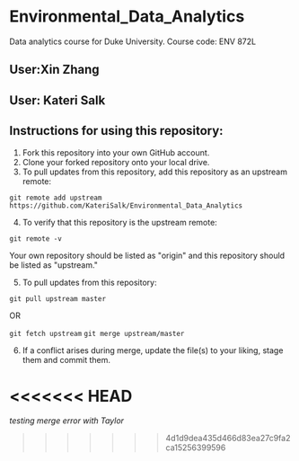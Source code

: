 # Environmental_Data_Analytics
Data analytics course for Duke University. Course code: ENV 872L

## User:Xin Zhang

## User: Kateri Salk


## Instructions for using this repository: 
1. Fork this repository into your own GitHub account. 
2. Clone your forked repository onto your local drive. 
3. To pull updates from this repository, add this repository as an upstream remote: 

`git remote add upstream https://github.com/KateriSalk/Environmental_Data_Analytics`

4. To verify that this repository is the upstream remote: 

`git remote -v`

Your own repository should be listed as "origin" and this repository should be listed as "upstream."

5. To pull updates from this repository: 

`git pull upstream master`

OR 

`git fetch upstream`
`git merge upstream/master`

6. If a conflict arises during merge, update the file(s) to your liking, stage them and commit them.

<<<<<<< HEAD
=======
*testing merge error with Taylor*
>>>>>>> 4d1d9dea435d466d83ea27c9fa2ca15256399596
